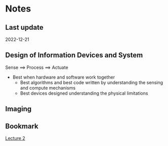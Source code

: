 # Notes

## Last update

2022-12-21

## Design of Information Devices and System

Sense ==> Process ==> Actuate

- Best when hardware and software work together
  - Best algorithms and best code written by understanding the sensing and compute mechanisms
  - Best devices designed understanding the physical limitations

## Imaging



## Bookmark

[Lecture 2](https://www.bilibili.com/video/BV1wi4y1u7gx/?from=search&seid=6787186405448657855)